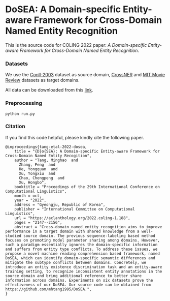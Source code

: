 # DoSEA: A Domain-specific Entity-aware Framework for Cross-Domain Named Entity Recognition

This is the source code for COLING 2022 paper: *A Domain-specific Entity-aware Framework for Cross-Domain Named Entity Recognition*.


### Datasets
We use the <a href="https://aclanthology.org/W03-0419/">Conll-2003</a> dataset as source domain, <a href="https://ojs.aaai.org/index.php/AAAI/article/view/17587">CrossNER</a> and <a href="https://doi.org/10.1109/ICASSP.2013.6639301">MIT Movie Review</a> datasets as target domains.

All data can be downloaded from this <a href="https://drive.google.com/file/d/1bNNs-kVZgYd1dEj2knR5GDTr3aX4WNAJ/view?usp=share_link">link</a>.


### Preprocessing
```shell script
python run.py
```


### Citation
If you find this code helpful, please kindly cite the following paper.
```
@inproceedings{tang-etal-2022-dosea,
    title = "{D}o{SEA}: A Domain-specific Entity-aware Framework for Cross-Domain Named Entity Recogition",
    author = "Tang, Minghao  and
      Zhang, Peng  and
      He, Yongquan  and
      Xu, Yongxiu  and
      Chao, Chengpeng  and
      Xu, Hongbo",
    booktitle = "Proceedings of the 29th International Conference on Computational Linguistics",
    month = oct,
    year = "2022",
    address = "Gyeongju, Republic of Korea",
    publisher = "International Committee on Computational Linguistics",
    url = "https://aclanthology.org/2022.coling-1.188",
    pages = "2147--2156",
    abstract = "Cross-domain named entity recognition aims to improve performance in a target domain with shared knowledge from a well-studied source domain. The previous sequence-labeling based method focuses on promoting model parameter sharing among domains. However, such a paradigm essentially ignores the domain-specific information and suffers from entity type conflicts. To address these issues, we propose a novel machine reading comprehension based framework, named DoSEA, which can identify domain-specific semantic differences and mitigate the subtype conflicts between domains. Concretely, we introduce an entity existence discrimination task and an entity-aware training setting, to recognize inconsistent entity annotations in the source domain and bring additional reference to better share information across domains. Experiments on six datasets prove the effectiveness of our DoSEA. Our source code can be obtained from https://github.com/mhtang1995/DoSEA.",
}
```
